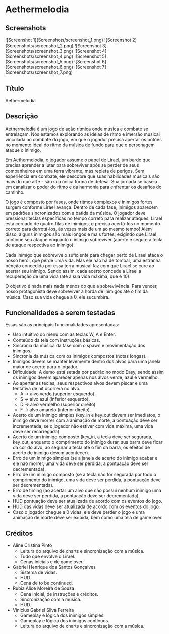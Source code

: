 # Aethermelodia

## Screenshots
<Capturas de tela mostrando diferentes momentos do jogo.>
![Screenshot 1](Screenshots/screenshot_1.png)
![Screenshot 2](Screenshots/screenshot_2.png)
![Screenshot 3](Screenshots/screenshot_3.png)
![Screenshot 4](Screenshots/screenshot_4.png)
![Screenshot 5](Screenshots/screenshot_5.png)
![Screenshot 6](Screenshots/screenshot_6.png)
![Screenshot 7](Screenshots/screenshot_7.png)

## Título
Aethermelodia

## Descrição
Aethermelodia é um jogo de ação rítmica onde música e combate se entrelaçam. Nós estamos explorando as ideias de ritmo e imersão musical vinculada ao combate do jogo, em que o jogador precisa apertar os botões no momento ideal do ritmo da música de fundo para que o personagem ataque o inimigo.

Em Aethermelodia, o jogador assume o papel de Lirael, um bardo que precisa aprender a lutar para sobreviver após se perder de seus companheiros em uma terra vibrante, mas repleta de perigos. Sem experiência em combate, ele descobre que suas habilidades musicais são mais do que arte - são sua única forma de defesa. Sua jornada se baseia em canalizar o poder do ritmo e da harmonia para enfrentar os desafios do caminho.

O jogo é composto por fases, onde ritmos complexos e inimigos fortes surgem conforme Lirael avança. Dentro de cada fase, inimigos aparecem em padrões sincronizados com a batida da música. O jogador deve pressionar teclas específicas no tempo correto para realizar ataques. Lirael está cercado de quatro filas de inimigos, e precisa acertá-los no momento correto para derrotá-los, às vezes mais de um ao mesmo tempo! Além disso, alguns inimigos são mais longos e mais fortes, exigindo que Lirael continue seu ataque enquanto o inimigo sobreviver (aperte e segure a tecla de ataque respectiva ao inimigo).

Cada inimigo que sobrevive o suficiente para chegar perto de Lirael ataca o nosso herói, que perde uma vida. Mas ele não há de tombar, uma estranha bênção concedida por essa terra musical faz com que Lirael se cure ao acertar seu inimigo. Sendo assim, cada acerto concede a Lirael a recuperação de uma vida (até a sua vida máxima, que é 10).

O objetivo é nada mais nada menos do que a sobrevivência. Para vencer, nosso protagonista deve sobreviver a horda de inimigos até o fim da música. Caso sua vida chegue a 0, ele sucumbirá.

## Funcionalidades a serem testadas
Essas são as principais funcionalidades apresentadas:
* Uso intuitivo do menu com as teclas W, A e Enter.
* Conteúdo da tela com instruções básicas.
* Sincronia da música da fase com o spawn e movimentação dos inimigos.
* Sincronia da música com os inimigos compostos (notas longas).
* Inimigos devem se manter levemente dentro dos alvos para uma janela maior de acerto para o jogador.
* Dificuldade: A demo está setada por padrão no modo Easy, sendo assim os inimigos devem aparecer apenas nos alvos verde, azul e vermelho.
* Ao apertar as teclas, seus respectivos alvos devem piscar e uma tentativa de hit ocorrerá no alvo.
    * A -> alvo verde (superior esquerdo).
    * S -> alvo azul (inferior esquerdo).
    * D -> alvo vermelho (superior direito).
    * F -> alvo amarelo (inferior direito).
* Acerto de um inimigo simples (key_in e key_out devem ser imediatos, o inimigo deve morrer com a animação de morte, a pontuação deve ser incrementada, se o jogador não estiver com vida máxima, uma vida deve ser recarregada).
* Acerto de um inimigo composto (key_in, a tecla deve ser segurada, key_out, enquanto o comprimento do inimigo durar, sua barra deve ficar da cor do alvo, ao segurar a tecla até o fim da barra, os efeitos de acerto de inimigo devem acontecer).
* Erro de um inimigo simples (se a janela de acerto do inimigo acabar e ele nao morrer, uma vida deve ser perdida, a pontuação deve ser decrementada).
* Erro de um inimigo composto (se a tecla não for segurada por todo o comprimento do inimigo, uma vida deve ser perdida, a pontuação deve ser decrementada).
* Erro de timing (ao acertar um alvo que não possui nenhum inimigo uma vida deve ser perdida, a pontuação deve ser decrementada).
* HUD pontuação deve ser atualizada de acordo com os eventos do jogo.
* HUD das vidas deve ser atualizada de acordo com os eventos do jogo.
* Caso o jogador chegue a 0 vidas, ele deve perder o jogo e uma animação de morte deve ser exibida, bem como uma tela de game over.

## Créditos
* Aline Cristina Pinto
    * Leitura do arquivo de charts e sincronização com a música.
    * Tudo que envolve o Lirael.
    * Cenas iniciais e de game over.
* Gabriel Henrique dos Santos Gonçalves
    * Sistema de vidas.
    * HUD.
    * Cena de to be continued.
* Rubia Alice Moreira de Souza
    * Cena inicial, de instruções e créditos.
    * Sincronização com a música.
    * HUD.
* Vinicius Gabriel Silva Ferreira
    * Gameplay e lógica dos inimigos simples.
    * Gameplay e lógica dos inimigos contínuos.
    * Leitura do arquivo de charts e sincronização com a música.